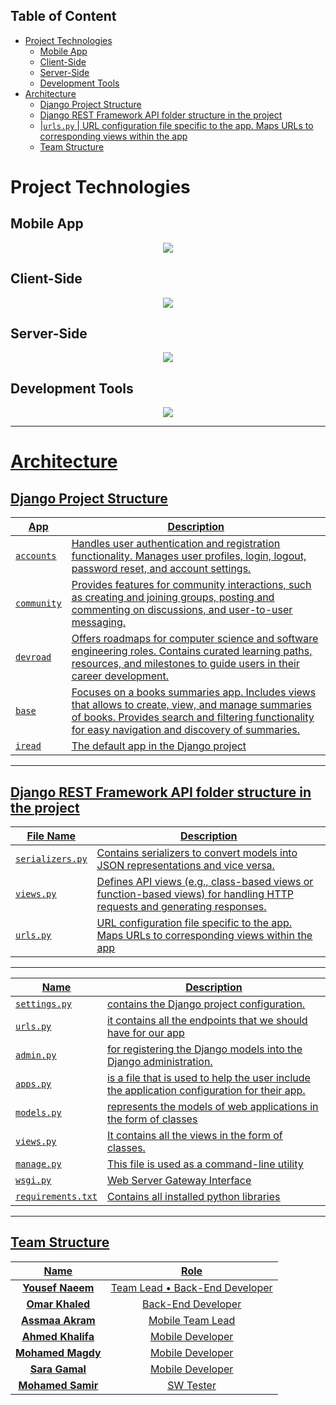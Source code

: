 ## Table of Content
- [Project Technologies](#project-technologies)
  - [Mobile App](#mobile-app)
  - [Client-Side](#client-side)
  - [Server-Side](#server-side)
  - [Development Tools](#development-tools)
- [Architecture](#architecture)
  - [Django Project Structure](#django-project-structure)
  - [ Django REST Framework API folder structure in the project](#-django-rest-framework-api-folder-structure-in-the-project)
  - [|``urls.py`` | URL configuration file specific to the app. Maps URLs to corresponding views within the app](#urlspy--url-configuration-file-specific-to-the-app-maps-urls-to-corresponding-views-within-the-app)
  - [Team Structure](#team-structure)


# Project Technologies 

## Mobile App
<p align="center">
  <a href="https://skillicons.dev">
    <img src="https://skillicons.dev/icons?i=dart,flutter" />
  </a>
</p>

## Client-Side
<p align="center">
  <a href="https://skillicons.dev">
    <img src="https://skillicons.dev/icons?i=html,css,javascript,bootstrap,jquery" />
  </a>
</p>

## Server-Side
<p align="center">
  <a href="https://skillicons.dev">
    <img src="https://skillicons.dev/icons?i=python,django,postgres,sqlite,nginx" />
  </a>
</p>

## Development Tools
<p align="center">
  <a href="https://skillicons.dev">
    <img src="https://skillicons.dev/icons?i=postman,vscode,androidstudio,git,github" />
  </a>
</p>


---

# <u>Architecture 

## <u>Django Project Structure


| App | Description |
| ----- | --- |
| ``accounts`` | Handles user authentication and registration functionality. Manages user profiles, login, logout, password reset, and account settings. |
| ``community`` | Provides features for community interactions, such as creating and joining groups, posting and commenting on discussions, and user-to-user messaging. |
| ``devroad`` | Offers roadmaps for computer science and software engineering roles. Contains curated learning paths, resources, and milestones to guide users in their career development. |
| ``base`` | Focuses on a books summaries app. Includes views that allows to create, view, and manage summaries of books. Provides search and filtering functionality for easy navigation and discovery of summaries. |
| ``iread`` | The default app in the Django project |

---

## <u> Django REST Framework API folder structure in the project

| File Name | Description |
| --- | --- |
|``serializers.py`` | Contains serializers to convert models into JSON representations and vice versa. |
|``views.py`` | Defines API views (e.g., class-based views or function-based views) for handling HTTP requests and generating responses. |
|``urls.py`` | URL configuration file specific to the app. Maps URLs to corresponding views within the app
---

| Name | Description |
| ------- | ------------ |
| ``settings.py``         | contains the Django project configuration.                                                            |
| ``urls.py``                  | it contains all the endpoints that we should have for our app                            |
| ``admin.py``      | for registering the Django models into the Django administration. 
| ``apps.py``              | is a file that is used to help the user include the application configuration for their app.  
| ``models.py``      | represents the models of web applications in the form of classes                     
| ``views.py``           | It contains all the views in the form of classes.  |
| ``manage.py``         | This file is used as a command-line utility                                                  |
| ``wsgi.py``        | Web Server Gateway Interface 
| ``requirements.txt``             | Contains all installed python libraries

---

## Team Structure

| Name | Role
| :----: | :-----------------------------------------------:
| **Yousef Naeem** | Team Lead • Back-End Developer   | Server-Side                                                     
| **Omar Khaled** | Back-End Developer   
| **Assmaa Akram** | Mobile Team Lead
| **Ahmed Khalifa** | Mobile Developer
| **Mohamed Magdy** | Mobile Developer
| **Sara Gamal** | Mobile Developer                                           
| **Mohamed Samir** | SW Tester